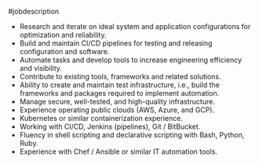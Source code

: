 #jobdescription 
- Research and iterate on ideal system and application configurations for optimization and reliability.
- Build and maintain CI/CD pipelines for testing and releasing configuration and software.
- Automate tasks and develop tools to increase engineering efficiency and visibility.
- Contribute to existing tools, frameworks and related solutions.
- Ability to create and maintain test infrastructure, i.e., build the frameworks and packages required to implement automation.
- Manage secure, well-tested, and high-quality infrastructure.
- Experience operating public clouds (AWS, Azure, and GCP).
- Kubernetes or similar containerization experience.
- Working with CI/CD, Jenkins (pipelines), Git / BitBucket.
- Fluency in shell scripting and declarative scripting with Bash, Python, Ruby.
- Experience with Chef / Ansible or similar IT automation tools.